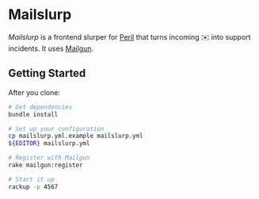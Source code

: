 # Mailslurp

*Mailslurp* is a frontend slurper for [Peril](https://github.com/rackerlabs/peril)
that turns incoming :envelope: into support incidents. It uses
[Mailgun](https://mailgun.com/).

## Getting Started

After you clone:

```bash
# Get dependencies
bundle install

# Set up your configuration
cp mailslurp.yml.example mailslurp.yml
${EDITOR} mailslurp.yml

# Register with Mailgun
rake mailgun:register

# Start it up
rackup -p 4567
```
